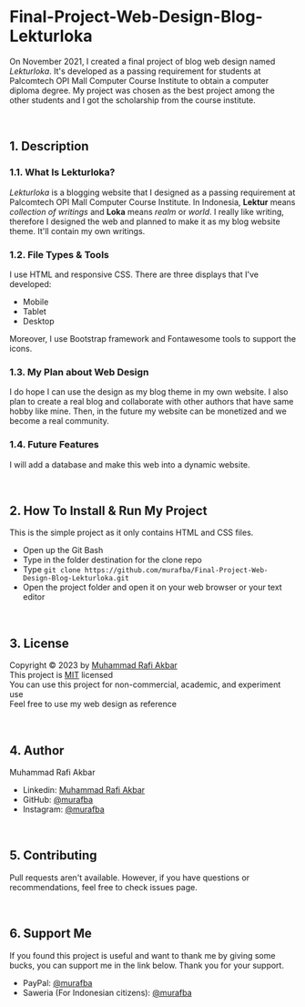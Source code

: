 # Final-Project-Web-Design-Blog-Lekturloka
On November 2021, I created a final project of blog web design named _Lekturloka_. It's developed as a passing requirement for students at Palcomtech OPI Mall Computer Course Institute to obtain a computer diploma degree. My project was chosen as the best project among the other students and I got the scholarship from the course institute.

<br>

## 1. Description
### 1.1. What Is Lekturloka?
*Lekturloka* is a blogging website that I designed as a passing requirement at Palcomtech OPI Mall Computer Course Institute. In Indonesia, **Lektur** means *collection of writings* and **Loka** means *realm* or *world*. I really like writing, therefore I designed the web and planned to make it as my blog website theme. It'll contain my own writings.

### 1.2. File Types & Tools
I use HTML and responsive CSS. There are three displays that I've developed:
- Mobile
- Tablet
- Desktop

Moreover, I use Bootstrap framework and Fontawesome tools to support the icons.

### 1.3. My Plan about Web Design 
I do hope I can use the design as my blog theme in my own website. I also plan to create a real blog and collaborate with other authors that have same hobby like mine. Then, in the future my website can be monetized and we become a real community.

### 1.4. Future Features
I will add a database and make this web into a dynamic website.

<br>

## 2. How To Install & Run My Project
This is the simple project as it only contains HTML and CSS files.
- Open up the Git Bash
- Type in the folder destination for the clone repo
- Type `git clone https://github.com/murafba/Final-Project-Web-Design-Blog-Lekturloka.git`
- Open the project folder and open it on your web browser or your text editor

<br>

## 3. License
Copyright &copy; 2023 by [Muhammad Rafi Akbar](https://github.com/murafba)<br>
This project is [MIT](https://github.com/murafba/Final-Project-Web-Design-Blog-Lekturloka/blob/main/LICENSE) licensed<br>
You can use this project for non-commercial, academic, and experiment use<br>
Feel free to use my web design as reference

<br>

## 4. Author
Muhammad Rafi Akbar
- Linkedin: [Muhammad Rafi Akbar](https://linkedin.com/in/murafba)
- GitHub: [@murafba](https://github.com/murafba)
- Instagram: [@murafba](https://instagram.com/murafba)

<br>

## 5. Contributing
Pull requests aren't available. However, if you have questions or recommendations, feel free to check issues page.

<br>

## 6. Support Me
If you found this project is useful and want to thank me by giving some bucks, you can support me in the link below. Thank you for your support.
- PayPal: [@murafba](https://paypal.me/murafba)
- Saweria (For Indonesian citizens): [@murafba](https://saweria.co/murafba)
